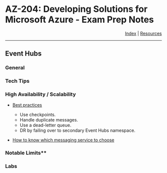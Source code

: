 # AZ-204: Developing Solutions for Microsoft Azure - Exam Prep Notes

<div style="text-align: right"> <a href="..\README.MD">Index</a> | <a href="..\RESOURCES.MD">Resources</a> </div>

----
Event Hubs
----------
### General

### Tech Tips

### High Availability / Scalability
* [Best practices](https://docs.microsoft.com/en-us/azure/architecture/checklist/resiliency-per-service#event-hubs)
  * Use checkpoints.
  * Handle duplicate messages.
  * Use a dead-letter queue.
  * DR by failing over to secondary Event Hubs namespace.

* [How to know which messaging service to choose](https://docs.microsoft.com/en-us/azure/event-grid/compare-messaging-services)

### Notable Limits**

### Labs